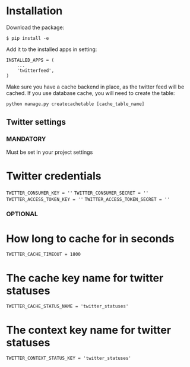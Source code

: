 Installation
============

Download the package:

	$ pip install -e 

Add it to the installed apps in setting:

	INSTALLED_APPS = (
		...
	    'twitterfeed',
	)
	
Make sure you have a cache backend in place, as the twitter feed will be cached. If you use database cache, you will need to create the table:

	python manage.py createcachetable [cache_table_name]


Twitter settings
----------------


### MANDATORY

Must be set in your project settings

# Twitter credentials
`TWITTER_CONSUMER_KEY = ''`
`TWITTER_CONSUMER_SECRET = ''`
`TWITTER_ACCESS_TOKEN_KEY = ''`
`TWITTER_ACCESS_TOKEN_SECRET = ''`

### OPTIONAL

# How long to cache for in seconds
`TWITTER_CACHE_TIMEOUT = 1800`

# The cache key name for twitter statuses
`TWITTER_CACHE_STATUS_NAME = 'twitter_statuses'`

# The context key name for twitter statuses
`TWITTER_CONTEXT_STATUS_KEY = 'twitter_statuses'`